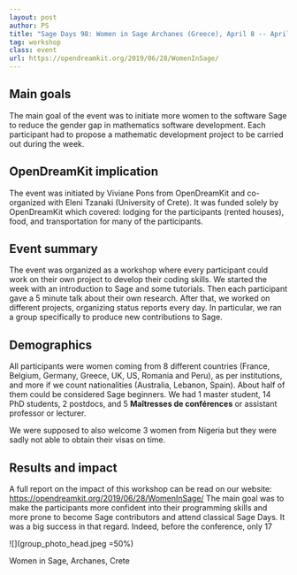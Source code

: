 ```yaml
---
layout: post
author: PS
title: "Sage Days 98: Women in Sage Archanes (Greece), April 8 -- April 12, 2019"
tag: workshop
class: event
url: https://opendreamkit.org/2019/06/28/WomenInSage/
---
```


## Main goals

 The main goal of the event was to initiate more women to the software Sage to reduce the gender gap in mathematics software
development. Each participant had to propose a mathematic development project to be carried out during the week.

## OpenDreamKit implication

 The event was initiated by Viviane Pons from OpenDreamKit and co-organized with Eleni Tzanaki (University of Crete). It was funded solely by OpenDreamKit which covered: lodging for the participants (rented houses), food, and transportation for many of the participants.

## Event summary

 The event was organized as a workshop where every participant could work on their own project to develop their coding skills. We started the week with an introduction to Sage and some tutorials. Then each participant gave a 5 minute talk about their own research. After that, we worked on different projects, organizing status reports every day. In particular, we ran a group specifically to produce new contributions to Sage.

## Demographics

 All participants were women coming from 8 different countries (France, Belgium, Germany, Greece, UK, US, Romania and Peru), as per institutions, and more if we count nationalities (Australia, Lebanon, Spain). About half of them could be considered Sage beginners. We had 1 master student, 14 PhD students, 2 postdocs, and 5 **Maîtresses de conférences** or assistant professor or lecturer.

We were supposed to also welcome 3 women from Nigeria but they were sadly not able to obtain their visas on time.

## Results and impact

 A full report on the impact of this
workshop can be read on our website:
https://opendreamkit.org/2019/06/28/WomenInSage/
The main goal was to make the participants more confident into their programming skills and more prone to become Sage contributors and attend classical Sage Days. It was a big success in that regard. Indeed, before the conference, only 17

![](group_photo_head.jpeg =50%)

Women in Sage, Archanes, Crete




